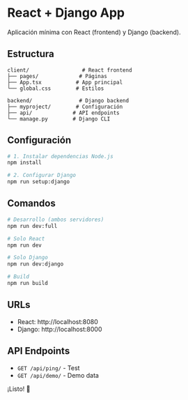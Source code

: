 # React + Django App

Aplicación mínima con React (frontend) y Django (backend).

## Estructura

```
client/                 # React frontend
├── pages/             # Páginas
├── App.tsx           # App principal
└── global.css        # Estilos

backend/               # Django backend
├── myproject/        # Configuración
├── api/             # API endpoints
└── manage.py        # Django CLI
```

## Configuración

```bash
# 1. Instalar dependencias Node.js
npm install

# 2. Configurar Django
npm run setup:django
```

## Comandos

```bash
# Desarrollo (ambos servidores)
npm run dev:full

# Solo React
npm run dev

# Solo Django
npm run dev:django

# Build
npm run build
```

## URLs

- React: http://localhost:8080
- Django: http://localhost:8000

## API Endpoints

- `GET /api/ping/` - Test
- `GET /api/demo/` - Demo data

¡Listo! 🚀
